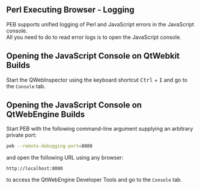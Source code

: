 Perl Executing Browser - Logging
--------------------------------------------------------------------------------

PEB supports unified logging of Perl and JavaScript errors in the JavaScript console.  
All you need to do to read error logs is to open the JavaScript console.  

## Opening the JavaScript Console on QtWebkit Builds
Start the QWebInspector using the keyboard shortcut <kbd>Ctrl</kbd> + <kbd>I</kbd> and go to the ``Console`` tab.  

## Opening the JavaScript Console on QtWebEngine Builds
Start PEB with the following command-line argument supplying an arbitrary private port:

```bash
peb --remote-debugging-port=8080
```

and open the following URL using any browser:

``http://localhost:8080``

to access the QtWebEngine Developer Tools and go to the ``Console`` tab.  
